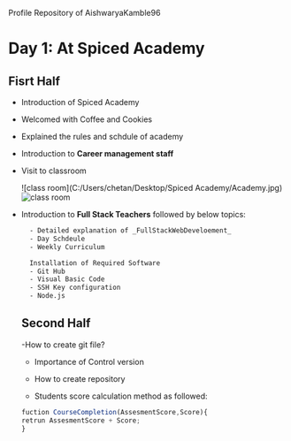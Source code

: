 Profile Repository of AishwaryaKamble96

# Day 1: At Spiced Academy

## Fisrt Half
- Introduction of Spiced Academy 
- Welcomed with Coffee and Cookies
- Explained the rules and schdule of academy
- Introduction to **Career management staff**
- Visit to classroom 

  ![class room](C:/Users/chetan/Desktop/Spiced Academy/Academy.jpg)
  ![class room](https://www.google.com/imgres?imgurl=https%3A%2F%2Fwww.spiced-academy.com%2Fimg%2Fstaff%2Fspiced-team-about.jpg&imgrefurl=https%3A%2F%2Fwww.spiced-academy.com%2Fen%2Fabout&tbnid=1d3VDp1JyIRUHM&vet=12ahUKEwi7g_mr0rr8AhXGwgIHHct_CnoQMygBegUIARCuAQ..i&docid=0G-cOxzAfQIslM&w=750&h=780&q=spiced%20academy&ved=2ahUKEwi7g_mr0rr8AhXGwgIHHct_CnoQMygBegUIARCuAQ)
  
- Introduction to **Full Stack Teachers** followed by below topics:
  ```bash
    - Detailed explanation of _FullStackWebDeveloement_
    - Day Schdeule 
    - Weekly Curriculum
  ```
  ```bash
    Installation of Required Software
    - Git Hub
    - Visual Basic Code
    - SSH Key configuration
    - Node.js

  ```
  
  ## Second Half
    -How to create git file?
    - Importance of Control version
    - How to create repository
  
  - Students score calculation method as followed:
  ```js
  fuction CourseCompletion(AssesmentScore,Score){
  retrun AssesmentScore + Score;
  }
  ```
